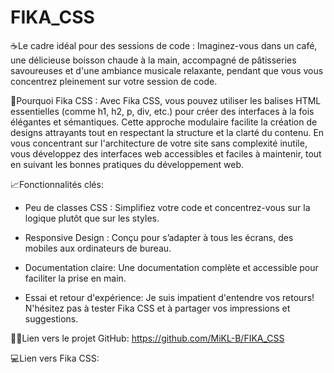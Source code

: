 # FIKA_CSS

☕Le cadre idéal pour des sessions de code : Imaginez-vous dans un café, une délicieuse boisson chaude à la main, accompagné de pâtisseries savoureuses et d'une ambiance musicale relaxante, pendant que vous vous concentrez pleinement sur votre session de code.

🤔Pourquoi Fika CSS : Avec Fika CSS, vous pouvez utiliser les balises HTML essentielles (comme h1, h2, p, div, etc.) pour créer des interfaces à la fois élégantes et sémantiques. Cette approche modulaire facilite la création de designs attrayants tout en respectant la structure et la clarté du contenu. En vous concentrant sur l'architecture de votre site sans complexité inutile, vous développez des interfaces web accessibles et faciles à maintenir, tout en suivant les bonnes pratiques du développement web.

📈Fonctionnalités clés:

- Peu de classes CSS : Simplifiez votre code et concentrez-vous sur la logique plutôt que sur les styles.

- Responsive Design : Conçu pour s’adapter à tous les écrans, des mobiles aux ordinateurs de bureau.

- Documentation claire: Une documentation complète et accessible pour faciliter la prise en main.

- Essai et retour d'expérience: Je suis impatient d'entendre vos retours! N'hésitez pas à tester Fika CSS et à partager vos impressions et suggestions. 

👨‍💻Lien vers le projet GitHub: https://github.com/MiKL-B/FIKA_CSS

💻Lien vers Fika CSS:
